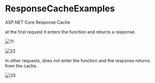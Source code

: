 # ResponseCacheExamples
ASP.NET Core Response Cache

at the first request it enters the function and returns a response.

![11](https://user-images.githubusercontent.com/6221685/117571980-8e7ed280-b0d9-11eb-9401-81c02d2d727b.png)

![22](https://user-images.githubusercontent.com/6221685/117571994-99d1fe00-b0d9-11eb-8cc8-63497b3464c3.png)





In other requests, does not enter the function and the response returns from the cache.

![33](https://user-images.githubusercontent.com/6221685/117572002-9fc7df00-b0d9-11eb-800a-e5f31ec1f224.png)

